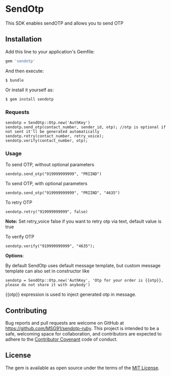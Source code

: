 # SendOtp

This SDK enables sendOTP and allows you to send OTP

## Installation

Add this line to your application's Gemfile:

```ruby
gem 'sendotp'
```

And then execute:

    $ bundle

Or install it yourself as:

    $ gem install sendotp  
        
### Requests  
```
sendotp = SendOtp::Otp.new('AuthKey')  
sendotp.send_otp(contact_number, sender_id, otp); //otp is optional if not sent it'll be generated automatically  
sendotp.retry(contact_number, retry_voice);  
sendotp.verify(contact_number, otp);  
```
### Usage

To send OTP, without optional parameters 
```
sendotp.send_otp("919999999999", "PRIIND")
```  

To send OTP, with optional parameters  
```
sendotp.send_otp("919999999999", "PRIIND", "4635")
```

To retry OTP
```
sendotp.retry("919999999999", false)
```
**Note:** Set retry_voice false if you want to retry otp via text, default value is true

To verify OTP

```
sendotp.verify("919999999999", "4635");
```
**Options**:

By default SendOtp uses default message template, but custom message template can also set in constructor like
```
sendotp = SendOtp::Otp.new('AuthKey', 'Otp for your order is {{otp}}, please do not share it with anybody')  
```  
{{otp}} expression is used to inject generated otp in message.


## Contributing

Bug reports and pull requests are welcome on GitHub at https://github.com/MSG91/sendotp-ruby. This project is intended to be a safe, welcoming space for collaboration, and contributors are expected to adhere to the [Contributor Covenant](http://contributor-covenant.org) code of conduct.


## License

The gem is available as open source under the terms of the [MIT License](http://opensource.org/licenses/MIT).

